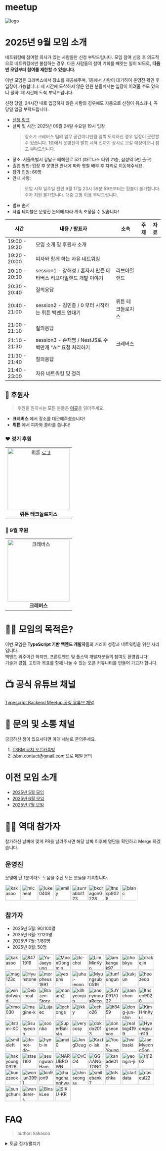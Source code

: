 # meetup

![logo](./public/logo/banner.png)

# 2025년 9월 모임 소개

네트워킹에 참여할 의사가 있는 사람들만 신청 부탁드립니다. 모임 참여 신청 후 의도적으로 네트워킹에만 불참하는 경우, 다른 사람들의 참여 기회를 빼앗는 일이 되므로, **다음 번 모임부터 참여를 제한할 수 있습니다.**

이번 모임은 크레버스에서 장소를 제공해주며, 1층에서 사람이 대기하여 운영진 확인 후 입장이 가능합니다. 제 시간에 도착하지 않은 인원 분들께서는 입장이 어려울 수도 있으니 필히! 제 시간에 도착 부탁드립니다.

신청 당일, 24시간 내로 입금하지 않은 사람의 경우에도 자동으로 신청이 취소되니, 꼭 당일 입금 부탁드립니다.

- [신청 링크](https://event-us.kr/tsbackendmeetup/event/111734)
- 날짜 및 시간: 2025년 09월 24일 수요일 19시 입장
  > 장소가 크레버스 팀의 업무 공간이니만큼 일찍 도착하신 경우 입장이 곤란할 수 있습니다.
  > 1층에서 운영진이 발표 시작 전까지 상시로 오갈 예정이오니 참고 부탁드립니다.
- 장소: 서울특별시 강남구 테헤란로 521 (파르나스 타워 21층, 삼성역 5번 출구)
- 출입 방법: 입장 후 운영진 안내에 따라 명찰 배부 후 자리로 이동해주세요.
- 참가 인원: 60명
- 안내 사항:
  > 모임 시작 일주일 전인 9월 17일 23시 59분 59초부터는 환불이 불가합니다.  
  > 주차 지원 불가합니다. 대중 교통 이용 부탁드립니다.
- 발표 순서
- 타임 테이블은 운영진 논의에 따라 계속 조정될 수 있습니다!

| 시간          | 내용 / 발표자                                                     | 소속              | 주제 | 자료 |
| ------------- | ----------------------------------------------------------------- | ----------------- | ---- | ---- |
| 19:00 - 19:20 | 모임 소개 및 후원사 소개                                          |                   |      |      |
| 19:20 - 20:00 | 피자와 함께 하는 자유 네트워킹                                    |                   |      |      |
| 20:10 - 20:30 | session1 - 강해성 / 혼자서 만든 메타버스 리브아일랜드 개발 이야기 | 리브아일랜드      |      |      |
| 20:30 - 20:40 | 질의응답                                                          |                   |      |      |
| 20:40 - 21:00 | session2 - 김민종 / 0 부터 시작하는 뤼튼 백엔드 연대기            | 뤼튼 테크놀로지스 |      |      |
| 21:00 - 21:10 | 질의응답                                                          |                   |      |      |
| 21:10 - 21:30 | session3 - 손재명 / NestJS로 수백만개 "AI" 요청 처리하기          | 크레버스          |      |      |
| 21:30 - 21:40 | 질의응답                                                          |                   |      |      |
| 21:40 - 23:00 | 자유 네트워킹 및 정리                                             |                   |      |      |

## 🏢 후원사

> 후원을 원하시는 모든 분들은 [이곳](https://github.com/ts-backend-meetup-ts/meetup/blob/main/CONTRIBUTING.md)을 읽어주세요.

- **크레버스** 에서 장소를 대관해주셨습니다!
- **뤼튼** 에서 피자와 콜라를 쏩니다!

### ❤️ 정기 후원

<table>
  <tr>
    <td align="center">
      <img src="./public/logo/wrtn.png" alt="뤼튼 로고" width="200"/><br/>
      <b>뤼튼 테크놀로지스</b>
    </td>
  </tr>
</table>

### 🧡 9월 후원

<table>
  <tr>
    <td align="center">
      <img src="./public/logo/creverse.png" alt="크레버스" width="200"/><br/>
      <b>크레버스</b>
    </td>
  </tr>
</table>

# 🧑‍💻 모임의 목적은?

이번 모임은 **TypeScript 기반 백엔드 개발자**들의 커리어 성장과 네트워킹을 위한 자리입니다.  
백엔드 위주이긴 하지만, 프론트엔드 및 풀스택 개발자분들의 참여도 환영입니다!  
기술과 경험, 고민과 목표를 함께 나눌 수 있는 오픈 커뮤니티를 만들어 가고자 합니다.

# 📺 공식 유튜브 채널

[Typescript Backend Meetup 공식 유튜브 채널](https://youtube.com/@typescriptbackend)

# 💬 문의 및 소통 채널

궁금하신 점이 있으시다면 아래 채널로 문의주세요.

1. [TSBM 공지 오픈카톡방](https://open.kakao.com/o/gKXJtxEh)
2. tsbm.contact@gmail.com 으로 메일 문의

# 이전 모임 소개

- [2025년 5월 모임](./public/2505/README.md)
- [2025년 6월 모임](./public/2506/README.md)
- [2025년 7월 모임](./public/2507/README.md)

# 🧑‍💻 역대 참가자

참가하신 날짜에 맞게 PR을 날려주시면 해당 날짜 이후에 명단을 확인하고 Merge 하겠습니다.

## 운영진

운영에 단 1분이라도 도움을 주신 모든 분들을 기록합니다.

<a href="https://github.com/kakasoo" title="kakasoo"><img src="https://images.weserv.nl/?url=github.com/kakasoo.png&w=50&h=50&fit=cover&mask=circle&output=png" width="50" height="50" alt="kakasoo" /></a>
<a href="https://github.com/8471919" title="micheal"><img src="https://images.weserv.nl/?url=github.com/8471919.png&w=50&h=50&fit=cover&mask=circle&output=png" width="50" height="50" alt="micheal" /></a>
<a href="https://github.com/luke0408" title="luke0408"><img src="https://images.weserv.nl/?url=github.com/luke0408.png&w=50&h=50&fit=cover&mask=circle&output=png" width="50" height="50" alt="luke0408" /></a>
<a href="https://github.com/emily-uiux" title="emily"><img src="https://images.weserv.nl/?url=github.com/emily-uiux.png&w=50&h=50&fit=cover&mask=circle&output=png" width="50" height="50" alt="emily" /></a>
<a href="https://github.com/sunrabbit123" title="sunrabbit123"><img src="https://images.weserv.nl/?url=github.com/sunrabbit123.png&w=50&h=50&fit=cover&mask=circle&output=png" width="50" height="50" alt="sunrabbit123" /></a>
<a href="https://github.com/bkdragon0228" title="bkdragon0228"><img src="https://images.weserv.nl/?url=github.com/bkdragon0228.png&w=50&h=50&fit=cover&mask=circle&output=png" width="50" height="50" alt="bkdragon0228" /></a>
<a href="https://github.com/ltnscp9028" title="ltnscp9028"><img src="https://images.weserv.nl/?url=github.com/ltnscp9028.png&w=50&h=50&fit=cover&mask=circle&output=png" width="50" height="50" alt="ltnscp9028" /></a>
<a href="https://github.com/yooseungmo" title="blanc"><img src="https://images.weserv.nl/?url=github.com/yooseungmo.png&w=50&h=50&fit=cover&mask=circle&output=png" width="50" height="50" alt="blanc" /></a>

## 참가자

- 2025년 5월: 90/100명
- 2025년 6월: ?/120명
- 2025년 7월: ?/80명
- 2025년 8월: 50명

<a href="https://github.com/kakasoo" title="kakasoo"><img src="https://images.weserv.nl/?url=github.com/kakasoo.png&w=50&h=50&fit=cover&mask=circle&output=png" width="50" height="50" alt="kakasoo" /></a>
<a href="https://github.com/8471919" title="8471919"><img src="https://images.weserv.nl/?url=github.com/8471919.png&w=50&h=50&fit=cover&mask=circle&output=png" width="50" height="50" alt="8471919" /></a>
<a href="https://github.com/Yu-Jaeyoung" title="Yu-Jaeyoung"><img src="https://images.weserv.nl/?url=github.com/Yu-Jaeyoung.png&w=50&h=50&fit=cover&mask=circle&output=png" width="50" height="50" alt="Yu-Jaeyoung" /></a>
<a href="https://github.com/MoonDongmin" title="MoonDongmin"><img src="https://images.weserv.nl/?url=github.com/MoonDongmin.png&w=50&h=50&fit=cover&mask=circle&output=png" width="50" height="50" alt="MoonDongmin" /></a>
<a href="https://github.com/dc-choi" title="dc-choi"><img src="https://images.weserv.nl/?url=github.com/dc-choi.png&w=50&h=50&fit=cover&mask=circle&output=png" width="50" height="50" alt="dc-choi" /></a>
<a href="https://github.com/LimMinKyo" title="LimMinKyo"><img src="https://images.weserv.nl/?url=github.com/LimMinKyo.png&w=50&h=50&fit=cover&mask=circle&output=png" width="50" height="50" alt="LimMinKyo" /></a>
<a href="https://github.com/iamkanguk97" title="iamkanguk97"><img src="https://images.weserv.nl/?url=github.com/iamkanguk97.png&w=50&h=50&fit=cover&mask=circle&output=png" width="50" height="50" alt="iamkanguk97" /></a>
<a href="https://github.com/chobkyu" title="chobkyu"><img src="https://images.weserv.nl/?url=github.com/chobkyu.png&w=50&h=50&fit=cover&mask=circle&output=png" width="50" height="50" alt="chobkyu" /></a>
<a href="https://github.com/drakejin" title="drakejin"><img src="https://images.weserv.nl/?url=github.com/drakejin.png&w=50&h=50&fit=cover&mask=circle&output=png" width="50" height="50" alt="drakejin" /></a>
<a href="https://github.com/mag123c" title="mag123c"><img src="https://images.weserv.nl/?url=github.com/mag123c.png&w=50&h=50&fit=cover&mask=circle&output=png" width="50" height="50" alt="mag123c" /></a>
<a href="https://github.com/Hyunstone" title="Hyunstone"><img src="https://images.weserv.nl/?url=github.com/Hyunstone.png&w=50&h=50&fit=cover&mask=circle&output=png" width="50" height="50" alt="Hyunstone" /></a>
<a href="https://github.com/morpheus1991" title="morpheus1991"><img src="https://images.weserv.nl/?url=github.com/morpheus1991.png&w=50&h=50&fit=cover&mask=circle&output=png" width="50" height="50" alt="morpheus1991" /></a>
<a href="https://github.com/yeophs" title="yeophs"><img src="https://images.weserv.nl/?url=github.com/yeophs.png&w=50&h=50&fit=cover&mask=circle&output=png" width="50" height="50" alt="yeophs" /></a>
<a href="https://github.com/juhui-jeong" title="juhui-jeong"><img src="https://images.weserv.nl/?url=github.com/juhui-jeong.png&w=50&h=50&fit=cover&mask=circle&output=png" width="50" height="50" alt="juhui-jeong" /></a>
<a href="https://github.com/Myungsub0519" title="Myungsub0519"><img src="https://images.weserv.nl/?url=github.com/Myungsub0519.png&w=50&h=50&fit=cover&mask=circle&output=png" width="50" height="50" alt="Myungsub0519" /></a>
<a href="https://github.com/funfungun" title="funfungun"><img src="https://images.weserv.nl/?url=github.com/funfungun.png&w=50&h=50&fit=cover&mask=circle&output=png" width="50" height="50" alt="funfungun" /></a>
<a href="https://github.com/kukjun" title="kukjun"><img src="https://images.weserv.nl/?url=github.com/kukjun.png&w=50&h=50&fit=cover&mask=circle&output=png" width="50" height="50" alt="kukjun" /></a>
<a href="https://github.com/heozeop" title="heozeop"><img src="https://images.weserv.nl/?url=github.com/heozeop.png&w=50&h=50&fit=cover&mask=circle&output=png" width="50" height="50" alt="heozeop" /></a>
<a href="https://github.com/windofwind" title="windofwind"><img src="https://images.weserv.nl/?url=github.com/windofwind.png&w=50&h=50&fit=cover&mask=circle&output=png" width="50" height="50" alt="windofwind" /></a>
<a href="https://github.com/Deb-neal" title="Deb-neal"><img src="https://images.weserv.nl/?url=github.com/Deb-neal.png&w=50&h=50&fit=cover&mask=circle&output=png" width="50" height="50" alt="Deb-neal" /></a>
<a href="https://github.com/Brazen-Story" title="Brazen-Story"><img src="https://images.weserv.nl/?url=github.com/Brazen-Story.png&w=50&h=50&fit=cover&mask=circle&output=png" width="50" height="50" alt="Brazen-Story" /></a>
<a href="https://github.com/monam2" title="monam2"><img src="https://images.weserv.nl/?url=github.com/monam2.png&w=50&h=50&fit=cover&mask=circle&output=png" width="50" height="50" alt="monam2" /></a>
<a href="https://github.com/kilhyeonjun" title="kilhyeonjun"><img src="https://images.weserv.nl/?url=github.com/kilhyeonjun.png&w=50&h=50&fit=cover&mask=circle&output=png" width="50" height="50" alt="kilhyeonjun" /></a>
<a href="https://github.com/anonymousRecords" title="anonymousRecords"><img src="https://images.weserv.nl/?url=github.com/anonymousRecords.png&w=50&h=50&fit=cover&mask=circle&output=png" width="50" height="50" alt="anonymousRecords" /></a>
<a href="https://github.com/SJY0917032" title="SJY0917032"><img src="https://images.weserv.nl/?url=github.com/SJY0917032.png&w=50&h=50&fit=cover&mask=circle&output=png" width="50" height="50" alt="SJY0917032" /></a>
<a href="https://github.com/samchon" title="samchon"><img src="https://images.weserv.nl/?url=github.com/samchon.png&w=50&h=50&fit=cover&mask=circle&output=png" width="50" height="50" alt="samchon" /></a>
<a href="https://github.com/ltnscp9028" title="ltnscp9028"><img src="https://images.weserv.nl/?url=github.com/ltnscp9028.png&w=50&h=50&fit=cover&mask=circle&output=png" width="50" height="50" alt="ltnscp9028" /></a>
<a href="https://github.com/rimo030" title="rimo030"><img src="https://images.weserv.nl/?url=github.com/rimo030.png&w=50&h=50&fit=cover&mask=circle&output=png" width="50" height="50" alt="rimo030" /></a>
<a href="https://github.com/imagine-k" title="imagine-k"><img src="https://images.weserv.nl/?url=github.com/imagine-k.png&w=50&h=50&fit=cover&mask=circle&output=png" width="50" height="50" alt="imagine-k" /></a>
<a href="https://github.com/Lujaec" title="Lujaec"><img src="https://images.weserv.nl/?url=github.com/Lujaec.png&w=50&h=50&fit=cover&mask=circle&output=png" width="50" height="50" alt="Lujaec" /></a>
<a href="https://github.com/jochongs" title="jochongs"><img src="https://images.weserv.nl/?url=github.com/jochongs.png&w=50&h=50&fit=cover&mask=circle&output=png" width="50" height="50" alt="jochongs" /></a>
<a href="https://github.com/jjikky" title="jjikky"><img src="https://images.weserv.nl/?url=github.com/jjikky.png&w=50&h=50&fit=cover&mask=circle&output=png" width="50" height="50" alt="jjikky" /></a>
<a href="https://github.com/echo26" title="echo26"><img src="https://images.weserv.nl/?url=github.com/echo26.png&w=50&h=50&fit=cover&mask=circle&output=png" width="50" height="50" alt="echo26" /></a>
<a href="https://github.com/jh8459" title="jh8459"><img src="https://images.weserv.nl/?url=github.com/jh8459.png&w=50&h=50&fit=cover&mask=circle&output=png" width="50" height="50" alt="jh8459" /></a>
<a href="https://github.com/dong-jun-shin" title="dong-jun-shin"><img src="https://images.weserv.nl/?url=github.com/dong-jun-shin.png&w=50&h=50&fit=cover&mask=circle&output=png" width="50" height="50" alt="dong-jun-shin" /></a>
<a href="https://github.com/KimH4nKyul" title="KimH4nKyul"><img src="https://images.weserv.nl/?url=github.com/KimH4nKyul.png&w=50&h=50&fit=cover&mask=circle&output=png" width="50" height="50" alt="KimH4nKyul" /></a>
<a href="https://github.com/itstimi-XD" title="itstimi-XD"><img src="https://images.weserv.nl/?url=github.com/itstimi-XD.png&w=50&h=50&fit=cover&mask=circle&output=png" width="50" height="50" alt="itstimi-XD" /></a>
<a href="https://github.com/Ssuhyeong" title="Ssuhyeong"><img src="https://images.weserv.nl/?url=github.com/Ssuhyeong.png&w=50&h=50&fit=cover&mask=circle&output=png" width="50" height="50" alt="Ssuhyeong" /></a>
<a href="https://github.com/soonba" title="soonba"><img src="https://images.weserv.nl/?url=github.com/soonba.png&w=50&h=50&fit=cover&mask=circle&output=png" width="50" height="50" alt="soonba" /></a>
<a href="https://github.com/SuperBallista" title="SuperBallista"><img src="https://images.weserv.nl/?url=github.com/SuperBallista.png&w=50&h=50&fit=cover&mask=circle&output=png" width="50" height="50" alt="SuperBallista" /></a>
<a href="https://github.com/verycosy" title="verycosy"><img src="https://images.weserv.nl/?url=github.com/verycosy.png&w=50&h=50&fit=cover&mask=circle&output=png" width="50" height="50" alt="verycosy" /></a>
<a href="https://github.com/dokdo2013" title="dokdo2013"><img src="https://images.weserv.nl/?url=github.com/dokdo2013.png&w=50&h=50&fit=cover&mask=circle&output=png" width="50" height="50" alt="dokdo2013" /></a>
<a href="https://github.com/dongseonyoo" title="dongseonyoo"><img src="https://images.weserv.nl/?url=github.com/dongseonyoo.png&w=50&h=50&fit=cover&mask=circle&output=png" width="50" height="50" alt="dongseonyoo" /></a>
<a href="https://github.com/realbig4199" title="realbig4199"><img src="https://images.weserv.nl/?url=github.com/realbig4199.png&w=50&h=50&fit=cover&mask=circle&output=png" width="50" height="50" alt="realbig4199" /></a>
<a href="https://github.com/Hyeongyu-619" title="Hyeongyu-619"><img src="https://images.weserv.nl/?url=github.com/Hyeongyu-619.png&w=50&h=50&fit=cover&mask=circle&output=png" width="50" height="50" alt="Hyeongyu-619" /></a>
<a href="https://github.com/smileleft" title="smileleft"><img src="https://images.weserv.nl/?url=github.com/smileleft.png&w=50&h=50&fit=cover&mask=circle&output=png" width="50" height="50" alt="smileleft" /></a>
<a href="https://github.com/do-not-do-that" title="do-not-do-that"><img src="https://images.weserv.nl/?url=github.com/do-not-do-that.png&w=50&h=50&fit=cover&mask=circle&output=png" width="50" height="50" alt="do-not-do-that" /></a>
<a href="https://github.com/hyeb-in" title="hyeb-in"><img src="https://images.weserv.nl/?url=github.com/hyeb-in.png&w=50&h=50&fit=cover&mask=circle&output=png" width="50" height="50" alt="hyeb-in" /></a>
<a href="https://github.com/anxi0" title="anxi0"><img src="https://images.weserv.nl/?url=github.com/anxi0.png&w=50&h=50&fit=cover&mask=circle&output=png" width="50" height="50" alt="anxi0" /></a>
<a href="https://github.com/JongDeug" title="JongDeug"><img src="https://images.weserv.nl/?url=github.com/JongDeug.png&w=50&h=50&fit=cover&mask=circle&output=png" width="50" height="50" alt="JongDeug" /></a>
<a href="https://github.com/Kazto-lsk" title="Kazto-lsk"><img src="https://images.weserv.nl/?url=github.com/Kazto-lsk.png&w=50&h=50&fit=cover&mask=circle&output=png" width="50" height="50" alt="Kazto-lsk" /></a>
<a href="https://github.com/Youn-Young-Seon" title="Youn-Young-Seon"><img src="https://images.weserv.nl/?url=github.com/Youn-Young-Seon.png&w=50&h=50&fit=cover&mask=circle&output=png" width="50" height="50" alt="Youn-Young-Seon" /></a>
<a href="https://github.com/hwibaski" title="hwibaski"><img src="https://images.weserv.nl/?url=github.com/hwibaski.png&w=50&h=50&fit=cover&mask=circle&output=png" width="50" height="50" alt="hwibaski" /></a>
<a href="https://github.com/JaeMyeongSon" title="JaeMyeongSon"><img src="https://images.weserv.nl/?url=github.com/JaeMyeongSon.png&w=50&h=50&fit=cover&mask=circle&output=png" width="50" height="50" alt="JaeMyeongSon" /></a>
<a href="https://github.com/hakyoung0926" title="hakyoung0926"><img src="https://images.weserv.nl/?url=github.com/hakyoung0926.png&w=50&h=50&fit=cover&mask=circle&output=png" width="50" height="50" alt="hakyoung0926" /></a>
<a href="https://github.com/stae1102" title="stae1102"><img src="https://images.weserv.nl/?url=github.com/stae1102.png&w=50&h=50&fit=cover&mask=circle&output=png" width="50" height="50" alt="stae1102" /></a>
<a href="https://github.com/seungwanHam" title="seungwanHam"><img src="https://images.weserv.nl/?url=github.com/seungwanHam.png&w=50&h=50&fit=cover&mask=circle&output=png" width="50" height="50" alt="seungwanHam" /></a>
<a href="https://github.com/NARUBROWN" title="NARUBROWN"><img src="https://images.weserv.nl/?url=github.com/NARUBROWN.png&w=50&h=50&fit=cover&mask=circle&output=png" width="50" height="50" alt="NARUBROWN" /></a>
<a href="https://github.com/OvCO4" title="OvCO4"><img src="https://images.weserv.nl/?url=github.com/OvCO4.png&w=50&h=50&fit=cover&mask=circle&output=png" width="50" height="50" alt="OvCO4" /></a>
<a href="https://github.com/GGAANGTONG" title="GGAANGTONG"><img src="https://images.weserv.nl/?url=github.com/GGAANGTONG.png&w=50&h=50&fit=cover&mask=circle&output=png" width="50" height="50" alt="GGAANGTONG" /></a>
<a href="https://github.com/kanade012" title="kanade012"><img src="https://images.weserv.nl/?url=github.com/kanade012.png&w=50&h=50&fit=cover&mask=circle&output=png" width="50" height="50" alt="kanade012" /></a>
<a href="https://github.com/yeongin-ji" title="yeongin-ji"><img src="https://images.weserv.nl/?url=github.com/yeongin-ji.png&w=50&h=50&fit=cover&mask=circle&output=png" width="50" height="50" alt="yeongin-ji" /></a>
<a href="https://github.com/rlj1202" title="rlj1202"><img src="https://images.weserv.nl/?url=github.com/rlj1202.png&w=50&h=50&fit=cover&mask=circle&output=png" width="50" height="50" alt="rlj1202" /></a>
<a href="https://github.com/bunzzeok" title="bunzzeok"><img src="https://images.weserv.nl/?url=github.com/bunzzeok.png&w=50&h=50&fit=cover&mask=circle&output=png" width="50" height="50" alt="bunzzeok" /></a>
<a href="https://github.com/wonjun3991" title="wonjun3991"><img src="https://images.weserv.nl/?url=github.com/wonjun3991.png&w=50&h=50&fit=cover&mask=circle&output=png" width="50" height="50" alt="wonjun3991" /></a>
<a href="https://github.com/kin9jon9" title="kin9jon9"><img src="https://images.weserv.nl/?url=github.com/kin9jon9.png&w=50&h=50&fit=cover&mask=circle&output=png" width="50" height="50" alt="kin9jon9" /></a>
<a href="https://github.com/changchanghwang" title="changchanghwang"><img src="https://images.weserv.nl/?url=github.com/changchanghwang.png&w=50&h=50&fit=cover&mask=circle&output=png" width="50" height="50" alt="changchanghwang" /></a>
<a href="https://github.com/shinseongsu" title="shinseongsu"><img src="https://images.weserv.nl/?url=github.com/shinseongsu.png&w=50&h=50&fit=cover&mask=circle&output=png" width="50" height="50" alt="shinseongsu" /></a>
<a href="https://github.com/smilebank7" title="smilebank7"><img src="https://images.weserv.nl/?url=github.com/smilebank7.png&w=50&h=50&fit=cover&mask=circle&output=png" width="50" height="50" alt="smilebank7" /></a>
<a href="https://github.com/totschka" title="totschka"><img src="https://images.weserv.nl/?url=github.com/totschka.png&w=50&h=50&fit=cover&mask=circle&output=png" width="50" height="50" alt="totschka" /></a>
<a href="https://github.com/startdata" title="startdata"><img src="https://images.weserv.nl/?url=github.com/startdata.png&w=50&h=50&fit=cover&mask=circle&output=png" width="50" height="50" alt="startdata" /></a>
<a href="https://github.com/daseul22" title="daseul22"><img src="https://images.weserv.nl/?url=github.com/daseul22.png&w=50&h=50&fit=cover&mask=circle&output=png" width="50" height="50" alt="daseul22" /></a>
<a href="https://github.com/sungchuni" title="sungchuni"><img src="https://images.weserv.nl/?url=github.com/sungchuni.png&w=50&h=50&fit=cover&mask=circle&output=png" width="50" height="50" alt="sungchuni" /></a>
<a href="https://github.com/wanderer-s" title="wanderer-s"><img src="https://images.weserv.nl/?url=github.com/wanderer-s.png&w=50&h=50&fit=cover&mask=circle&output=png" width="50" height="50" alt="wanderer-s" /></a>
<a href="https://github.com/BinskLee" title="BinskLee"><img src="https://images.weserv.nl/?url=github.com/BinskLee.png&w=50&h=50&fit=cover&mask=circle&output=png" width="50" height="50" alt="BinskLee" /></a>
<a href="https://github.com/SIKU-KR" title="SIKU-KR"><img src="https://images.weserv.nl/?url=github.com/SIKU-KR.png&w=50&h=50&fit=cover&mask=circle&output=png" width="50" height="50" alt="SIKU-KR" /></a>

# FAQ

> author: kakasoo

<details>
  <summary>토글 접기/펼치기</summary>
  <div>

## Q1. 장소가 불편했어요.

장소는 후원받아 사용하고 있습니다. 불편하셨다면 인원 대비 공간이 협소했을 가능성이 큽니다. 구체적인 불편 사항을 알려주시면 다음 모임에 참고하겠습니다.

## Q2. 발표 내용이 부족해요.

발표자는 경험과 지식을 나누기 위해 참여하며, 교육자가 아닙니다. 다소 부족하더라도 응원 부탁드리며, 앞으로 최소한의 가이드 제공을 통해 개선하겠습니다.

## Q3. 네트워킹이 어려워요.

많은 분들이 네트워킹을 어려워하지만, 용기 내어 먼저 말을 걸어보시면 서로 좋은 기회가 될 것입니다. 모임은 한 달에 한 번뿐이니 적극적으로 대화 나눠보시길 권합니다.

## Q4. 친한 사람들끼리만 대화해요.

겉보기에 친해 보이더라도 대부분은 처음 만난 경우가 많습니다. 편하게 다가가 주시면 감사하겠습니다.

## Q5. 장소 안내가 부족했어요.

안내 부족은 운영진의 책임입니다. 매번 새로운 장소를 찾다 보니 미흡한 점이 있었습니다. 재방문 시에는 더욱 정확히 안내드리겠습니다.

## Q6. 발표 자료를 미리 공유해주세요.

발표자의 준비 상황을 존중해 당일 전까지 요청하지 않습니다. 다만 발표자가 사전에 제공할 경우, 미리 공유해드리겠습니다.

## Q7. 모임 영상은 언제 올라가나요?

모임 후 영상 편집에 시간이 걸려서 보통 2-3주 내로 올라갑니다! 운영진 모두 현업자이기 떄문에 조금 오래 걸려도 양해 부탁드려요.

## Q8. 다음 모임 공지는 언제 하나요?

모임은 발표자들을 모두 섭외한 후 날짜가 결정되기 때문에 상황에 따라 다르지만 보통 모임 3주 전에는 말씀을 드립니다. 카카오톡 공지 채널에 가장 먼저 모임 소식을 공유하니 참고 바랍니다.

  </div>
</details>
